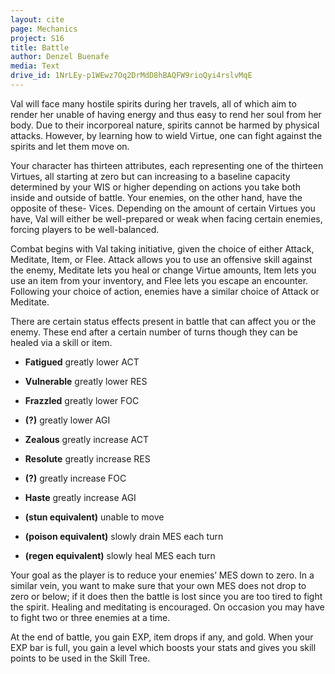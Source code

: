 ```yaml
---
layout: cite
page: Mechanics
project: S16
title: Battle
author: Denzel Buenafe
media: Text
drive_id: 1NrLEy-p1WEwz7Oq2DrMdD8hBAQFW9rioQyi4rslvMqE
---
```

Val will face many hostile spirits during her travels, all of which aim to render her unable of having energy and thus easy to rend her soul from her body. Due to their incorporeal nature, spirits cannot be harmed by physical attacks. However, by learning how to wield Virtue, one can fight against the spirits and let them move on.

Your character has thirteen attributes, each representing one of the thirteen Virtues, all starting at zero but can increasing to a baseline capacity determined by your WIS or higher depending on actions you take both inside and outside of battle. Your enemies, on the other hand, have the opposite of these- Vices. Depending on the amount of certain Virtues you have, Val will either be well-prepared or weak when facing certain enemies, forcing players to be well-balanced.

Combat begins with Val taking initiative, given the choice of either Attack, Meditate, Item, or Flee. Attack allows you to use an offensive skill against the enemy, Meditate lets you heal or change Virtue amounts, Item lets you use an item from your inventory, and Flee lets you escape an encounter. Following your choice of action, enemies have a similar choice of Attack or Meditate.

There are certain status effects present in battle that can affect you or the enemy. These end after a certain number of turns though they can be healed via a skill or item.

- **Fatigued** greatly lower ACT

- **Vulnerable** greatly lower RES

- **Frazzled** greatly lower FOC

- **(?)** greatly lower AGI

- **Zealous** greatly increase ACT

- **Resolute** greatly increase RES

- **(?)** greatly increase FOC

- **Haste** greatly increase AGI

- **(stun equivalent)** unable to move

- **(poison equivalent)** slowly drain MES each turn

- **(regen equivalent)** slowly heal MES each turn

Your goal as the player is to reduce your enemies’ MES down to zero. In a similar vein, you want to make sure that your own MES does not drop to zero or below; if it does then the battle is lost since you are too tired to fight the spirit. Healing and meditating is encouraged. On occasion you may have to fight two or three enemies at a time.

At the end of battle, you gain EXP, item drops if any, and gold. When your EXP bar is full, you gain a level which boosts your stats and gives you skill points to be used in the Skill Tree.
